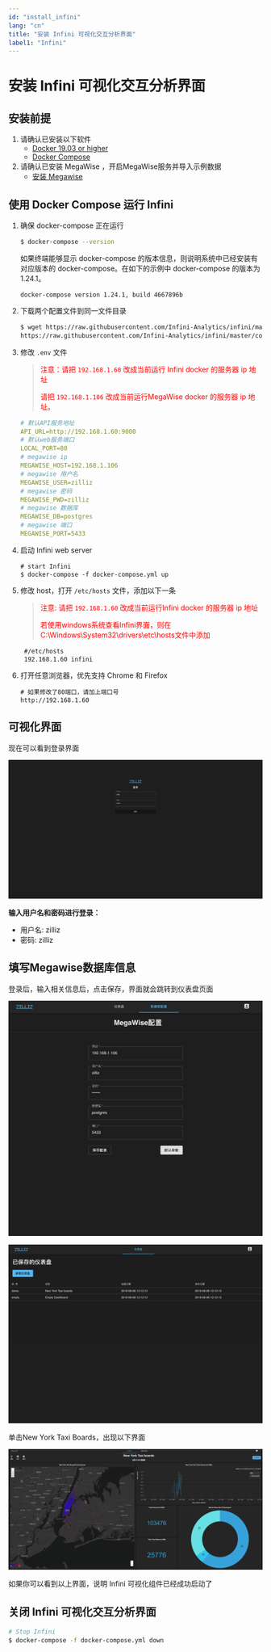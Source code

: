```yaml
---
id: "install_infini"
lang: "cn"
title: "安装 Infini 可视化交互分析界面"
label1: "Infini"
---
```

# 安装 Infini 可视化交互分析界面

## 安装前提

1. 请确认已安装以下软件
   - [Docker 19.03 or higher](https://docs.docker.com/engine/installation/linux/docker-ce/ubuntu/)
   - [Docker Compose](https://docs.docker.com/compose/install/)
2. 请确认已安装 MegaWise ，开启MegaWise服务并导入示例数据
   - [安装 Megawise](../megawise/install_infini_sql.md)



## 使用 Docker Compose 运行 Infini 

1. 确保 docker-compose 正在运行 

   ```bash
   $ docker-compose --version
   ```

    如果终端能够显示 docker-compose 的版本信息，则说明系统中已经安装有对应版本的 docker-compose。在如下的示例中 docker-compose 的版本为1.24.1。
    ```
    docker-compose version 1.24.1, build 4667896b
    ```
2. 下载两个配置文件到同一文件目录

   ```bash
   $ wget https://raw.githubusercontent.com/Infini-Analytics/infini/master/config/webserver/.env \
   https://raw.githubusercontent.com/Infini-Analytics/infini/master/config/webserver/docker-compose.yml
   ```

3. 修改 `.env` 文件

   > <font color='red'>注意：请把 `192.168.1.60` 改成当前运行 Infini docker 的服务器 ip 地址
   >
   > 请把 `192.168.1.106` 改成当前运行MegaWise docker 的服务器 ip 地址。</font>

   ```yml
   # 默认API服务地址
   API_URL=http://192.168.1.60:9000
   # 默认web服务端口
   LOCAL_PORT=80
   # megawise ip
   MEGAWISE_HOST=192.168.1.106
   # megawise 用户名
   MEGAWISE_USER=zilliz
   # megawise 密码
   MEGAWISE_PWD=zilliz
   # megawise 数据库
   MEGAWISE_DB=postgres
   # megawise 端口
   MEGAWISE_PORT=5433
   ```

4. 启动 Infini web server

   ```shell
   # start Infini
   $ docker-compose -f docker-compose.yml up
   ```

5. 修改 host，打开 `/etc/hosts` 文件，添加以下一条
   > <font color='red'>注意: 请把 `192.168.1.60` 改成当前运行Infini docker 的服务器 ip 地址
   >
   >  若使用windows系统查看Infini界面，则在C:\Windows\System32\drivers\etc\hosts文件中添加 </font>

   ```shell
    #/etc/hosts
    192.168.1.60 infini
   ```


6. 打开任意浏览器，优先支持 Chrome 和 Firefox

   ```shell
   # 如果修改了80端口，请加上端口号
   http://192.168.1.60
   ```



## 可视化界面

现在可以看到登录界面

![login](../assets/Login.png)

**输入用户名和密码进行登录：**

- 用户名: zilliz
- 密码: zilliz

## 填写Megawise数据库信息
登录后，输入相关信息后，点击保存，界面就会跳转到仪表盘页面

![fill-megawise-info](../assets/fill-megawise-info.png)

![dashboard-list](../assets/dashboard-list.png)

单击New York Taxi Boards，出现以下界面

![New York Taxi data](../assets/nyc-demo.png)

如果你可以看到以上界面，说明 Infini 可视化组件已经成功启动了  



## 关闭 Infini 可视化交互分析界面

```bash
# Stop Infini
$ docker-compose -f docker-compose.yml down
```
